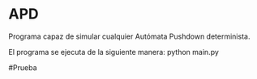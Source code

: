 # APD
Programa capaz de simular cualquier Autómata Pushdown determinista.


El programa se ejecuta de la siguiente manera: python main.py

#Prueba